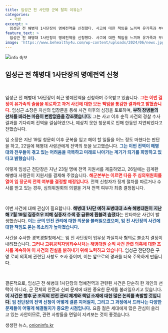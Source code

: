 ```yaml
---
title: 임성근 전 사단장 군복 탈피 이유는?
categories:
  - 국방
excerpt: >
  임성근 전 해병대 1사단장이 명예전역을 신청했다. 사고에 대한 책임을 느끼며 유가족과 부하들을 위해 결심한 임 전 사단장, 그 뒤에 숨겨진 진실은? 해병대의 미래와 그의 운명에 대한 관심이 집중된다!
feature_text: >
  임성근 전 해병대 1사단장이 명예전역을 신청했다. 사고에 대한 책임을 느끼며 유가족과 부하들을 위해 결심한 임 전 사단장, 그 뒤에 숨겨진 진실은? 해병대의 미래와 그의 운명에 대한 관심이 집중된다!
image: 'https://www.behealthy4u.com/wp-content/uploads/2024/06/news.jpg'
---
```


<p><img src="https://www.behealthy4u.com/wp-content/uploads/2024/06/news.jpg" alt="info 속보" /></p>

<h2 data-ke-size="size26">임성근 전 해병대 1사단장의 명예전역 신청</h2>

<p data-ke-size="size16">&nbsp;</p>

<p>임성근 전 해병대 1사단장이 최근 명예전역을 신청하며 주목받고 있습니다. <b><span style="color: #ee2323;">그는 이번 결정이 유가족의 슬픔을 위로하고 과거 사건에 대한 모든 책임을 통감한 결과라고 밝혔습니다.</span></b> 임성근 소장은 자신의 입장문을 통해 사건 이후의 심경을 토로하며, <b><span style="background-color: #21538527;">부하 장병들의 선처를 바라는 마음이 변함없음을 강조했습니다.</span></b> 그는 사고 이후 순직 사건의 경찰 수사 결과를 기다리며 전역을 결심하였으나, 예상치 못한 청문회로 인해 한동안 지연되었다고 전했습니다.</p>

<p>임 소장은 지난 19일 청문회 이후 군복을 입고 해야 할 일들을 어느 정도 마쳤다는 판단을 하고, 22일에 해병대 사령관에게 전역의 뜻을 보고했습니다. <b><span style="color: #1a5490;">그는 이번 전역이 해병대와 전우들이 겪고 있는 어려움을 극복하고 미래로 나아가는 계기가 되기를 희망하고 있다고 밝혔습니다.</span></b> </p>

<p>이렇게 임성근 전단장은 지난 23일 명예 전역 지원서를 제출하였고, 26일에는 김계환 해병대 사령관이 지원서를 결제해 주었습니다. <b><span style="color: #ee2323;">해군본부는 이르면 다음 주 심의위원회를 열어 임 장군의 전역 여부를 결정할 예정입니다.</span></b> 전역 신청자가 징계 절차를 따르거나 수사를 받고 있는 경우, 심의위원회의 의결을 거쳐 전역 여부가 최종 결정됩니다.</p>

<p data-ke-size="size16">&nbsp;</p>

<p>이번 사건에 대해 관심이 필요합니다. <b><span style="background-color: #21538527;">해병대 1사단 예하 포병대대 소속 해병대원이 지난해 7월 19일 집중호우 피해 실종자 수색 중 급류에 휩쓸려 숨졌다</span></b>는 안타까운 사건이 발생했습니다. <b><span style="color: #1a5490;">이는 군의 안전 관리에 대한 의문을 불러일으켰으며, 임 전 사단장의 사건에 대한 책임도 묻는 목소리가 높아졌습니다.</span></b></p>

<p>사건을 수사한 경북경찰청에서는 임 전 사단장이 업무상 과실치사 혐의로 불송치 결정이 내려졌습니다. <b><span style="color: #ee2323;">그러나 고위공직자범죄수사처는 해병대원 순직 사건 관련 의혹에 대한 조사를 계속하여 이 사건의 진실을 밝혀내기 위해 노력하고 있습니다.</span></b> 임성근 전단장은 구명 로비 의혹에 관련된 사항도 조사 중이며, 이는 앞으로의 경과를 더욱 주목하게 만듭니다.</p>

<p data-ke-size="size16">&nbsp;</p>

<p>결론적으로, 임성근 전 해병대 1사단장의 명예전역과 관련된 사건은 단순히 한 개인의 선택이 아니라, 군 전체의 안전과 신뢰 문제에 대한 중요한 문제를 불러일으키고 있습니다. <b><span style="background-color: #21538527;">이 사건은 향후 군 조직의 안전 관리 체계와 책임 소재에 대한 많은 논의를 촉발할 것입니다.</span></b> <b><span style="color: #1a5490;">임 전단장의 전역 신청이 어떻게 결론 지어질지, 그리고 그 과정에서 드러나는 다양한 문제들이 어떻게 해결될지가 중요한 시점입니다.</span></b> 요즘 젊은 세대에게 많은 관심이 쏠리고 있는 사안이므로, 관련 사항들을 면밀히 지켜보는 것이 좋겠습니다.</p>
생생한 뉴스, <a href="https://onioninfo.kr" rel="dofollow">onioninfo.kr</a>


